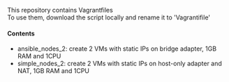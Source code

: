 This repository contains Vagrantfiles  
To use them, download the script locally and rename it to 'Vagrantifile'  

#### Contents
- ansible_nodes_2: create 2 VMs with static IPs on bridge adapter, 1GB RAM and 1CPU
- simple_nodes_2: create 2 VMs with static IPs on host-only adapter and NAT, 1GB RAM and 1CPU

